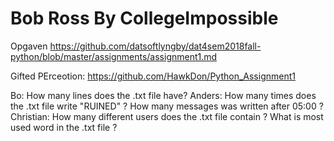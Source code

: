 # Bob Ross By CollegeImpossible

Opgaven https://github.com/datsoftlyngby/dat4sem2018fall-python/blob/master/assignments/assignment1.md

Gifted PErceotion: https://github.com/HawkDon/Python_Assignment1

Bo:         How many lines does the .txt file have?
Anders:     How many times does the .txt file write "RUINED" ?
            How many messages was written after 05:00 ?
Christian:  How many different users does the .txt file contain ?
            What is most used word in the .txt file ?
